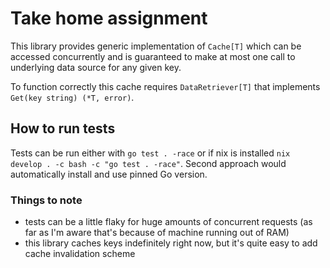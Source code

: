 # Take home assignment
This library provides generic implementation of `Cache[T]` which can be accessed concurrently and is guaranteed to make at most
one call to underlying data source for any given key.

To function correctly this cache requires `DataRetriever[T]` that implements `Get(key string) (*T, error)`.

## How to run tests
Tests can be run either with `go test . -race` or if nix is installed `nix develop . -c bash -c "go test . -race"`. Second approach would
automatically install and use pinned Go version.

### Things to note
- tests can be a little flaky for huge amounts of concurrent requests (as far as I'm aware that's because of machine running out of RAM)
- this library caches keys indefinitely right now, but it's quite easy to add cache invalidation scheme

